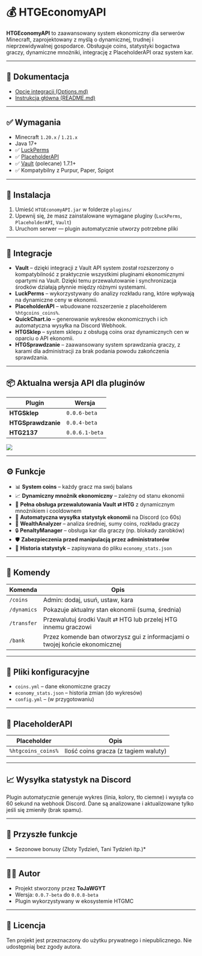 # 💰 HTGEconomyAPI

**HTGEconomyAPI** to zaawansowany system ekonomiczny dla serwerów Minecraft, zaprojektowany z myślą o dynamicznej, trudnej i nieprzewidywalnej gospodarce. Obsługuje coins, statystyki bogactwa graczy, dynamiczne mnożniki, integrację z PlaceholderAPI oraz system kar.

---

## 📄 Dokumentacja

- [Opcje integracji (Options.md)](Options.md)
- [Instrukcja główna (README.md)](README.md)

---

## ✅ Wymagania

- Minecraft `1.20.x` / `1.21.x`  
- Java 17+  
- ✅ [LuckPerms](https://luckperms.net)  
- ✅ [PlaceholderAPI](https://www.spigotmc.org/resources/placeholderapi.6245/)  
- ✅ [Vault](https://www.spigotmc.org/resources/vault.34315/) (polecane) 1.7.1+  
- ✅ Kompatybilny z Purpur, Paper, Spigot  

---

## 🔧 Instalacja

1. Umieść `HTGEconomyAPI.jar` w folderze `plugins/`  
2. Upewnij się, że masz zainstalowane wymagane pluginy (`LuckPerms`, `PlaceholderAPI`, `Vault`)  
3. Uruchom serwer — plugin automatycznie utworzy potrzebne pliki  

---

## 🔌 Integracje

- **Vault** – dzięki integracji z Vault API system został rozszerzony o kompatybilność z praktycznie wszystkimi pluginami ekonomicznymi opartymi na Vault. Dzięki temu przewalutowanie i synchronizacja środków działają płynnie między różnymi systemami.  
- **LuckPerms** – wykorzystywany do analizy rozkładu rang, które wpływają na dynamiczne ceny w ekonomii.  
- **PlaceholderAPI** – wbudowane rozszerzenie z placeholderem `%htgcoins_coins%`.  
- **QuickChart.io** – generowanie wykresów ekonomicznych i ich automatyczna wysyłka na Discord Webhook.  
- **HTGSklep** – system sklepu z obsługą coins oraz dynamicznych cen w oparciu o API ekonomii.  
- **HTGSprawdzanie** – zaawansowany system sprawdzania graczy, z karami dla administracji za brak podania powodu zakończenia sprawdzania.  

---

## 📦 Aktualna wersja API dla pluginów

| Plugin            | Wersja       |
|-------------------|--------------|
| **HTGSklep**       | `0.0.6-beta` |
| **HTGSprawdzanie** | `0.0.4-beta` |
| **HTG2137** | `0.0.6.1-beta` |

[![](https://jitpack.io/v/WaleonGames/HTGEconomyAPI.svg)](https://jitpack.io/#WaleonGames/HTGEconomyAPI)

---

## ⚙️ Funkcje

- 📊 **System coins** – każdy gracz ma swój balans  
- 📈 **Dynamiczny mnożnik ekonomiczny** – zależny od stanu ekonomii  
- 🔁 **Pełna obsługa przewalutowania Vault ⇄ HTG** z dynamicznym mnożnikiem i cooldownem  
- 📡 **Automatyczna wysyłka statystyk ekonomii** na Discord (co 60s)  
- 🧠 **WealthAnalyzer** – analiza średniej, sumy coins, rozkładu graczy  
- 🔒 **PenaltyManager** – obsługa kar dla graczy (np. blokady zarobków)  
- 🛡️ **Zabezpieczenia przed manipulacją przez administratorów**  
- 🧾 **Historia statystyk** – zapisywana do pliku `economy_stats.json`  

---

## 🔎 Komendy

| Komenda        | Opis                                             |
|----------------|--------------------------------------------------|
| `/coins`       | Admin: dodaj, usuń, ustaw, kara                   |
| `/dynamics`    | Pokazuje aktualny stan ekonomii (suma, średnia)  |
| `/transfer`    | Przewalutuj środki Vault ⇄ HTG lub przelej HTG innemu graczowi |
| `/bank`    | Przez komende ban otworzysz gui z informacjami o twojej końcie ekonomicznej |

---

## 📂 Pliki konfiguracyjne

- `coins.yml` – dane ekonomiczne graczy  
- `economy_stats.json` – historia zmian (do wykresów)  
- `config.yml` – (w przygotowaniu)  

---

## 🧪 PlaceholderAPI

| Placeholder              | Opis                                  |
|--------------------------|----------------------------------------|
| `%htgcoins_coins%`       | Ilość coins gracza (z tagiem waluty)   |

---

## 📈 Wysyłka statystyk na Discord

Plugin automatycznie generuje wykres (linia, kolory, tło ciemne) i wysyła co 60 sekund na webhook Discord. Dane są analizowane i aktualizowane tylko jeśli się zmieniły (brak spamu).

---

## 📌 Przyszłe funkcje

- Sezonowe bonusy (Złoty Tydzień, Tani Tydzień itp.)*

---

## 👨‍💻 Autor

- Projekt stworzony przez **ToJaWGYT**  
- Wersja: `0.0.7-beta` do `0.0.8-beta`  
- Plugin wykorzystywany w ekosystemie HTGMC  

---

## 🧾 Licencja

Ten projekt jest przeznaczony do użytku prywatnego i niepublicznego. Nie udostępniaj bez zgody autora.
